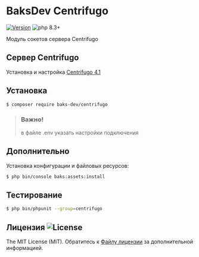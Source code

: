 # BaksDev Centrifugo

[![Version](https://img.shields.io/badge/version-7.1.12-blue)](https://github.com/baks-dev/centrifugo/releases)
![php 8.3+](https://img.shields.io/badge/php-min%208.3-red.svg)

Модуль сокетов сервера Centrifugo

## Cервер Centrifugo

Установка и настройка [Centrifugo 4.1](Centrifugo.md)

## Установка

``` bash
$ composer require baks-dev/centrifugo
```

> ### Важно!
> в файле .env указать настройки подключения

## Дополнительно

Установка конфигурации и файловых ресурсов:

``` bash
$ php bin/console baks:assets:install
```

## Тестирование

``` bash
$ php bin/phpunit --group=centrifugo
```

## Лицензия ![License](https://img.shields.io/badge/MIT-green)

The MIT License (MIT). Обратитесь к [Файлу лицензии](LICENSE.md) за дополнительной информацией.
